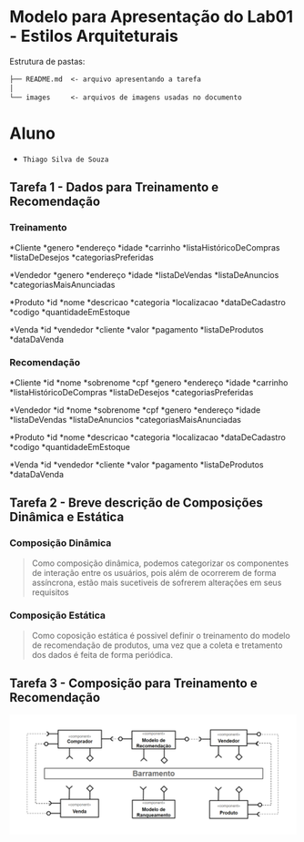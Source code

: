 # Modelo para Apresentação do Lab01 - Estilos Arquiteturais

Estrutura de pastas:

~~~
├── README.md  <- arquivo apresentando a tarefa
│
└── images     <- arquivos de imagens usadas no documento
~~~

# Aluno
* `Thiago Silva de Souza`

## Tarefa 1 - Dados para Treinamento e Recomendação

### Treinamento
*Cliente
  *genero
  *endereço
  *idade
  *carrinho
  *listaHistóricoDeCompras
  *listaDeDesejos
  *categoriasPreferidas

*Vendedor
  *genero
  *endereço
  *idade
  *listaDeVendas
  *listaDeAnuncios
  *categoriasMaisAnunciadas

*Produto
  *id
  *nome
  *descricao
  *categoria
  *localizacao
  *dataDeCadastro
  *codigo
  *quantidadeEmEstoque

*Venda
  *id
  *vendedor
  *cliente
  *valor
  *pagamento
  *listaDeProdutos
  *dataDaVenda

### Recomendação
*Cliente
  *id
  *nome
  *sobrenome
  *cpf
  *genero
  *endereço
  *idade
  *carrinho
  *listaHistóricoDeCompras
  *listaDeDesejos
  *categoriasPreferidas

*Vendedor
  *id
  *nome
  *sobrenome
  *cpf
  *genero
  *endereço
  *idade
  *listaDeVendas
  *listaDeAnuncios
  *categoriasMaisAnunciadas

*Produto
  *id
  *nome
  *descricao
  *categoria
  *localizacao
  *dataDeCadastro
  *codigo
  *quantidadeEmEstoque

*Venda
  *id
  *vendedor
  *cliente
  *valor
  *pagamento
  *listaDeProdutos
  *dataDaVenda

## Tarefa 2 - Breve descrição de Composições Dinâmica e Estática
>
### Composição Dinâmica
> Como composição dinâmica, podemos categorizar os componentes de interação entre os usuários, pois além de ocorrerem de forma assíncrona, estão mais sucetiveis de sofrerem alterações em seus requisitos
### Composição Estática
> Como coposição estática é possivel definir o treinamento do modelo de recomendação de produtos, uma vez que a coleta e tretamento dos dados é feita de forma periódica.

## Tarefa 3 - Composição para Treinamento e Recomendação

>
![Diagrama Eventos](images/recomendation-composition.png)
